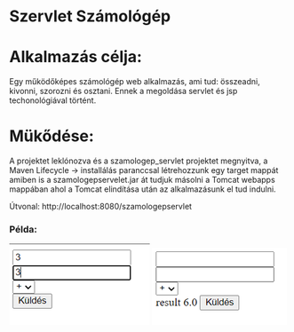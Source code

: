 # Szervlet Számológép

# Alkalmazás célja:

Egy működőképes számológép web alkalmazás, ami tud: összeadni, kivonni, szorozni és osztani. Ennek a megoldása servlet és jsp techonológiával történt.

# Mükődése:

A projektet leklónozva és a szamologep_servlet projektet megnyitva, a Maven Lifecycle -> installálás paranccsal létrehozzunk egy target mappát amiben is a szamologepservelet.jar át tudjuk másolni a Tomcat webapps mappában ahol a Tomcat elindítása után az alkalmazásunk el tud indulni.

Útvonal: http://localhost:8080/szamologepservlet   

### Példa:

![alt text](img/e1.PNG) 
![alt text](img/e2.PNG)
